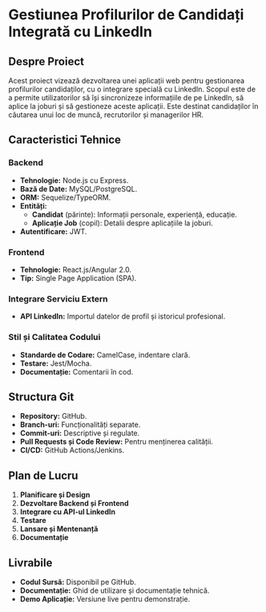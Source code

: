 # Gestiunea Profilurilor de Candidați Integrată cu LinkedIn

## Despre Proiect

Acest proiect vizează dezvoltarea unei aplicații web pentru gestionarea profilurilor candidaților, cu o integrare specială cu LinkedIn. Scopul este de a permite utilizatorilor să își sincronizeze informațiile de pe LinkedIn, să aplice la joburi și să gestioneze aceste aplicații. Este destinat candidaților în căutarea unui loc de muncă, recrutorilor și managerilor HR.

## Caracteristici Tehnice

### Backend

- **Tehnologie:** Node.js cu Express.
- **Bază de Date:** MySQL/PostgreSQL.
- **ORM:** Sequelize/TypeORM.
- **Entități:**
    - **Candidat** (părinte): Informații personale, experiență, educație.
    - **Aplicație Job** (copil): Detalii despre aplicațiile la joburi.
- **Autentificare:** JWT.

### Frontend

- **Tehnologie:** React.js/Angular 2.0.
- **Tip:** Single Page Application (SPA).

### Integrare Serviciu Extern

- **API LinkedIn:** Importul datelor de profil și istoricul profesional.

### Stil și Calitatea Codului

- **Standarde de Codare:** CamelCase, indentare clară.
- **Testare:** Jest/Mocha.
- **Documentație:** Comentarii în cod.

## Structura Git

- **Repository:** GitHub.
- **Branch-uri:** Funcționalități separate.
- **Commit-uri:** Descriptive și regulate.
- **Pull Requests și Code Review:** Pentru menținerea calității.
- **CI/CD:** GitHub Actions/Jenkins.

## Plan de Lucru

1. **Planificare și Design**
2. **Dezvoltare Backend și Frontend**
3. **Integrare cu API-ul LinkedIn**
4. **Testare**
5. **Lansare și Mentenanță**
6. **Documentație**

## Livrabile

- **Codul Sursă:** Disponibil pe GitHub.
- **Documentație:** Ghid de utilizare și documentație tehnică.
- **Demo Aplicație:** Versiune live pentru demonstrație.
